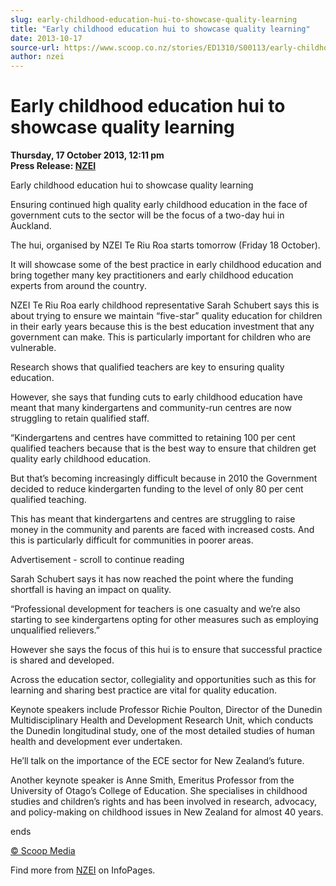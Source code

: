 ```yaml
---
slug: early-childhood-education-hui-to-showcase-quality-learning
title: "Early childhood education hui to showcase quality learning"
date: 2013-10-17
source-url: https://www.scoop.co.nz/stories/ED1310/S00113/early-childhood-education-hui-to-showcase-quality-learning.htm
author: nzei
---
```

Early childhood education hui to showcase quality learning
==========================================================

**Thursday, 17 October 2013, 12:11 pm**  
**Press Release: [NZEI](https://info.scoop.co.nz/NZEI)**

Early childhood education hui to showcase quality learning

Ensuring continued high quality early childhood education in the face of government cuts to the sector will be the focus of a two-day hui in Auckland.

The hui, organised by NZEI Te Riu Roa starts tomorrow (Friday 18 October).

It will showcase some of the best practice in early childhood education and bring together many key practitioners and early childhood education experts from around the country.

NZEI Te Riu Roa early childhood representative Sarah Schubert says this is about trying to ensure we maintain “five-star” quality education for children in their early years because this is the best education investment that any government can make. This is particularly important for children who are vulnerable.

Research shows that qualified teachers are key to ensuring quality education.

However, she says that funding cuts to early childhood education have meant that many kindergartens and community-run centres are now struggling to retain qualified staff.

“Kindergartens and centres have committed to retaining 100 per cent qualified teachers because that is the best way to ensure that children get quality early childhood education.

But that’s becoming increasingly difficult because in 2010 the Government decided to reduce kindergarten funding to the level of only 80 per cent qualified teaching.

This has meant that kindergartens and centres are struggling to raise money in the community and parents are faced with increased costs. And this is particularly difficult for communities in poorer areas.

Advertisement - scroll to continue reading





Sarah Schubert says it has now reached the point where the funding shortfall is having an impact on quality.

“Professional development for teachers is one casualty and we’re also starting to see kindergartens opting for other measures such as employing unqualified relievers.”

However she says the focus of this hui is to ensure that successful practice is shared and developed.

Across the education sector, collegiality and opportunities such as this for learning and sharing best practice are vital for quality education.

Keynote speakers include Professor Richie Poulton, Director of the Dunedin Multidisciplinary Health and Development Research Unit, which conducts the Dunedin longitudinal study, one of the most detailed studies of human health and development ever undertaken.

He’ll talk on the importance of the ECE sector for New Zealand’s future.

Another keynote speaker is Anne Smith, Emeritus Professor from the University of Otago’s College of Education. She specialises in childhood studies and children’s rights and has been involved in research, advocacy, and policy-making on childhood issues in New Zealand for almost 40 years.

ends

  

[© Scoop Media](http://www.scoop.co.nz/about/terms.html)

Find more from [NZEI](https://info.scoop.co.nz/NZEI) on InfoPages.